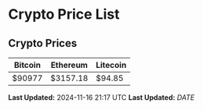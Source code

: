 # Crypto Price List

## Crypto Prices
| Bitcoin | Ethereum | Litecoin |
| ------- | -------- | -------- |
| $90977 | $3157.18 | $94.85 |
**Last Updated:** 2024-11-16 21:17 UTC
**Last Updated:** $DATE$
